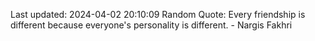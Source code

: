 Last updated: 2024-04-02 20:10:09
Random Quote: Every friendship is different because everyone's personality is different. - Nargis Fakhri